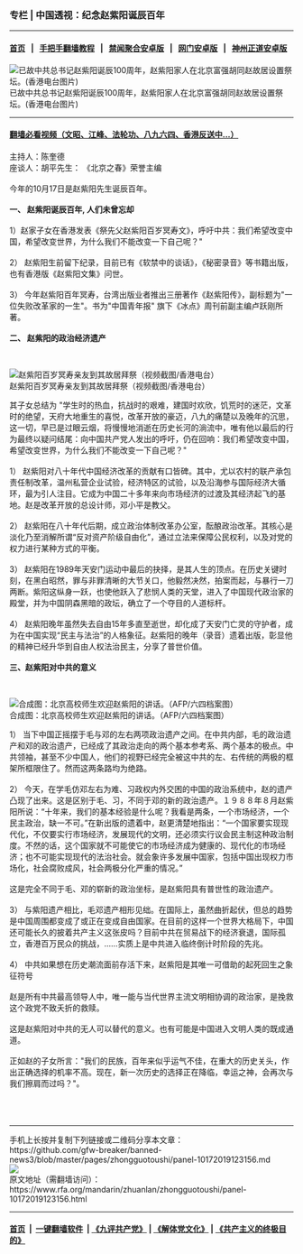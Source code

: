 ### 专栏 | 中国透视：纪念赵紫阳诞辰百年
------------------------

#### [首页](https://github.com/gfw-breaker/banned-news3/blob/master/README.md) &nbsp;&nbsp;|&nbsp;&nbsp; [手把手翻墙教程](https://github.com/gfw-breaker/guides/wiki) &nbsp;&nbsp;|&nbsp;&nbsp; [禁闻聚合安卓版](https://github.com/gfw-breaker/bn-android) &nbsp;&nbsp;|&nbsp;&nbsp; [网门安卓版](https://github.com/oGate2/oGate) &nbsp;&nbsp;|&nbsp;&nbsp; [神州正道安卓版](https://github.com/SzzdOgate/update) 



<div id="headerimg">
 <img alt="已故中共总书记赵紫阳诞辰100周年，赵紫阳家人在北京富强胡同赵故居设置祭坛。(香港电台图片)" src="https://www.rfa.org/mandarin/yataibaodao/zhengzhi/gf1-10172019081344.html/750046797824_n.jpg/@@images/50ed7e92-7980-4009-a496-b6d913215aaa.jpeg" title="已故中共总书记赵紫阳诞辰100周年，赵紫阳家人在北京富强胡同赵故居设置祭坛。(香港电台图片)"/>
 <div id="headerimgcontents">
  <div id="headerimgcaption">
   <span>
    已故中共总书记赵紫阳诞辰100周年，赵紫阳家人在北京富强胡同赵故居设置祭坛。(香港电台图片)
   </span>
   <!-- zoomattribute -->
  </div>
  <!-- headerimgcaption -->
 </div>
 <!-- headerimagecontents -->
</div>

<hr/>


#### [翻墙必看视频（文昭、江峰、法轮功、八九六四、香港反送中...）](https://github.com/gfw-breaker/banned-news3/blob/master/pages/links.md)

<div id="storytext">
 <div>
  <div class="slot_header">
  </div>
 </div>
 <p>
  主持人：陈奎德
  <br/>
  座谈人：胡平先生： 《北京之春》荣誉主编
  <br/>
  <br/>
  今年的10月17日是赵紫阳先生诞辰百年。
  <br/>
  <br/>
  <b>
   一、 赵紫阳诞辰百年, 人们未曾忘却
  </b>
  <br/>
  <br/>
  1）赵家子女在香港发表《祭先父赵紫阳百岁冥寿文》，呼吁中共：我们希望改变中国，希望改变世界，为什么我们不能改变一下自己呢？"
  <br/>
  <br/>
  2） 赵紫阳生前留下纪录，目前已有《软禁中的谈话》，《秘密录音》等书籍出版，也有香港版《赵紫阳文集》问世。
  <br/>
  <br/>
  3） 今年赵紫阳百年冥寿，台湾出版业者推出三册著作《赵紫阳传》，副标题为"一位失败改革家的一生"。书为"中国青年报" 旗下《冰点》周刊前副主编卢跃刚所著。
  <br/>
  <br/>
  <b>
   二、 赵紫阳的政治经济遗产
  </b>
 </p>
 <p>
  <b>
  </b>
  <br/>
  <div class="image-inline captioned" style="width:622px;">
   <div style="width:622px;">
    <img alt="赵紫阳百岁冥寿亲友到其故居拜祭（视频截图/香港电台）" src="https://www.rfa.org/mandarin/yataibaodao/zhengzhi/gf1-10172019081344.html/b-zhao_191017.jpg" title="赵紫阳百岁冥寿亲友到其故居拜祭（视频截图/香港电台）"/>
   </div>
   <div class="image-caption">
    <span style="width:622px;">
     赵紫阳百岁冥寿亲友到其故居拜祭（视频截图/香港电台）
    </span>
    <span class="copyright">
    </span>
   </div>
  </div>
 </p>
 <p>
  其子女总结为 "学生时的热血，抗战时的艰难，建国时欢欣，饥荒时的迷茫，文革时的绝望，天府大地重生的喜悦，改革开放的豪迈，八九的痛楚以及晚年的沉思，这一切，早已是过眼云烟，将慢慢地消逝在历史长河的淌流中，唯有他以最后的行为最终以疑问结尾：向中国共产党人发出的呼吁，仍在回响：我们希望改变中国，希望改变世界，为什么我们不能改变一下自己呢？"
  <br/>
  <br/>
  1） 赵紫阳对八十年代中国经济改革的贡献有口皆碑。其中，尤以农村的联产承包责任制改革，温州私营企业试验，经济特区的试验，以及沿海参与国际经济大循环，最为引人注目。它成为中国二十多年来向市场经济的过渡及其经济起飞的基地。赵是改革开放的总设计师，邓小平是教父。
  <br/>
  <br/>
  2） 赵紫阳在八十年代后期，成立政治体制改革办公室，酝酿政治改革。其核心是淡化乃至消解所谓“反对资产阶级自由化”，通过立法来保障公民权利，以及对党的权力进行某种方式的平衡。
  <br/>
  <br/>
  3） 赵紫阳在1989年天安门运动中最后的抉择，是其人生的顶点。在历史关键时刻，在黑白昭然，罪与非罪清晰的大节关口，他毅然决然，拍案而起，与暴行一刀两断。紫阳这纵身一跃，也使他跃入了悲悯人类的天堂，进入了中国现代政治家的殿堂，并为中国阴森黑暗的政坛，确立了一个夺目的人道标杆。
  <br/>
  <br/>
  4） 赵紫阳晚年虽然失去自由15年多直至逝世，却化成了天安门亡灵的守护者，成为在中国实现“民主与法治”的人格象征。赵紫阳的晚年（录音）遗着出版，彰显他的精神已经升华到自由人权法治民主，分享了普世价值。
  <br/>
  <br/>
  <b>
   三、赵紫阳对中共的意义
  </b>
 </p>
 <p>
  <b>
   <br/>
  </b>
  <div class="image-inline captioned" style="width:718px;">
   <div style="width:718px;">
    <img alt="合成图：北京高校师生欢迎赵紫阳的讲话。（AFP/六四档案图）" src="https://www.rfa.org/mandarin/ytbdzhuantixilie/6430/54-05062019110001.html/Untitled-1.jpg" title="合成图：北京高校师生欢迎赵紫阳的讲话。（AFP/六四档案图）"/>
   </div>
   <div class="image-caption">
    <span style="width:718px;">
     合成图：北京高校师生欢迎赵紫阳的讲话。（AFP/六四档案图）
    </span>
    <span class="copyright">
    </span>
   </div>
  </div>
 </p>
 <p>
  1） 当下中国正摇摆于毛与邓的左右两项政治遗产之间。在中共内部，毛的政治遗产和邓的政治遗产，已经成了其政治走向的两个基本参考系、两个基本的极点。中共领袖，甚至不少中国人，他们的视野已经完全被这中共的左、右传统的两极的框架所框限住了。然而这两条路均为绝路。
  <br/>
  <br/>
  2） 今天，在学毛仿邓左右为难、习政权内外交困的中国的政治系统中，赵的遗产凸现了出来。这是区别于毛、习，不同于邓的新的政治遗产。１９８８年８月赵紫阳所说：“十年来，我们的基本经验是什么呢？我看是两条，一个市场经济，一个民主政治，缺一不可。”在新出版的遗着中，赵更清楚地指出：“一个国家要实现现代化，不仅要实行市场经济，发展现代的文明，还必须实行议会民主制这种政治制度。不然的话，这个国家就不可能使它的市场经济成为健康的、现代化的市场经济；也不可能实现现代的法治社会。就会象许多发展中国家，包括中国出现权力市场化，社会腐败成风，社会两极分化严重的情况。”
  <br/>
  <br/>
  这是完全不同于毛、邓的崭新的政治坐标，是赵紫阳具有普世性的政治遗产。
  <br/>
  <br/>
  3） 与紫阳遗产相比，毛邓遗产相形见绌。在国际上，虽然曲折起伏，但总的趋势是中国周围都变成了或正在变成自由国家。在目前的这样一个世界大格局下，中国还可能长久的披着共产主义这张皮吗？目前中共在贸易战下的经济衰退，国际孤立，香港百万民众的挑战，……实质上是中共进入临终倒计时阶段的先兆。
  <br/>
  <br/>
  4） 中共如果想在历史潮流面前存活下来，赵紫阳是其唯一可借助的起死回生之象征符号
  <br/>
  <br/>
  赵是所有中共最高领导人中，唯一能与当代世界主流文明相协调的政治家，是挽救这个政党不致夭折的救赎。
  <br/>
  <br/>
  这是赵紫阳对中共的无人可以替代的意义。也有可能是中国进入文明人类的既成通道。
  <br/>
  <br/>
  正如赵的子女所言："我们的民族，百年来似乎运气不佳，在重大的历史关头，作出正确选择的机率不高。现在，新一次历史的选择正在降临，幸运之神，会再次与我们擦肩而过吗？"。
  <br/>
  <br/>
  <br/>
  <br/>
 </p>
</div>

<hr/>
手机上长按并复制下列链接或二维码分享本文章：<br/>
https://github.com/gfw-breaker/banned-news3/blob/master/pages/zhongguotoushi/panel-10172019123156.md <br/>
<a href='https://github.com/gfw-breaker/banned-news3/blob/master/pages/zhongguotoushi/panel-10172019123156.md'><img src='https://github.com/gfw-breaker/banned-news3/blob/master/pages/zhongguotoushi/panel-10172019123156.md.png'/></a> <br/>
原文地址（需翻墙访问）：https://www.rfa.org/mandarin/zhuanlan/zhongguotoushi/panel-10172019123156.html


------------------------
#### [首页](https://github.com/gfw-breaker/banned-news3/blob/master/README.md) &nbsp;|&nbsp; [一键翻墙软件](https://github.com/gfw-breaker/nogfw/blob/master/README.md) &nbsp;| [《九评共产党》](https://github.com/gfw-breaker/9ping.md/blob/master/README.md#九评之一评共产党是什么) | [《解体党文化》](https://github.com/gfw-breaker/jtdwh.md/blob/master/README.md) | [《共产主义的终极目的》](https://github.com/gfw-breaker/gczydzjmd.md/blob/master/README.md)


<img src='http://gfw-breaker.win/banned-news3/pages/zhongguotoushi/panel-10172019123156.md' width='0px' height='0px'/>